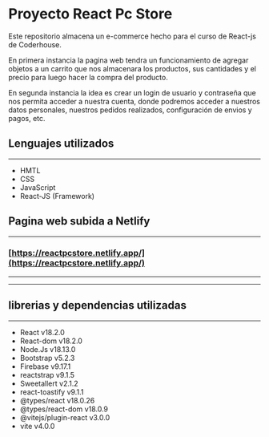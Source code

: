 # Proyecto React Pc Store
Este repositorio almacena un e-commerce hecho para el curso de React-js de Coderhouse.

En primera instancia la pagina web tendra un funcionamiento de agregar objetos a un carrito que nos almacenara los productos, sus cantidades y el precio para luego hacer la compra del producto.

En segunda instancia la idea es crear un login de usuario y contraseña que nos permita acceder a nuestra cuenta, donde podremos acceder a nuestros datos personales, nuestros pedidos realizados, configuración de envios y pagos, etc.

## Lenguajes utilizados
---
* HMTL
* CSS
* JavaScript
* React-JS (Framework) 





## Pagina web subida a Netlify
---
### [https://reactpcstore.netlify.app/](https://reactpcstore.netlify.app/)
---
___

## librerias y dependencias utilizadas
---
* React v18.2.0
* React-dom v18.2.0
* Node.Js v18.13.0
* Bootstrap v5.2.3
* Firebase v9.17.1
* reactstrap v9.1.5
* Sweetallert v2.1.2
* react-toastify v9.1.1
* @types/react v18.0.26
* @types/react-dom v18.0.9
* @vitejs/plugin-react v3.0.0
* vite v4.0.0

